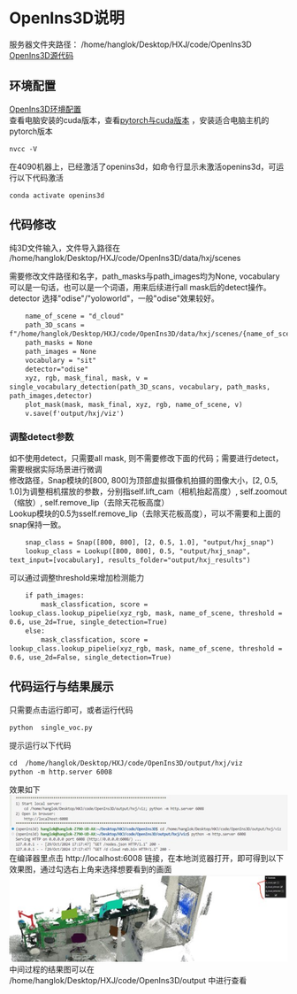 # OpenIns3D说明
服务器文件夹路径： /home/hanglok/Desktop/HXJ/code/OpenIns3D  
[OpenIns3D源代码](https://github.com/Pointcept/OpenIns3D/tree/main?tab=readme-ov-file#reproducing-results)  
## 环境配置
[OpenIns3D环境配置](https://github.com/Pointcept/OpenIns3D/blob/main/installation.md)   
查看电脑安装的cuda版本，查看[pytorch与cuda版本](https://pytorch.org/get-started/previous-versions/) ，安装适合电脑主机的pytorch版本
```
nvcc -V
```  

在4090机器上，已经激活了openins3d，如命令行显示未激活openins3d，可运行以下代码激活  
```
conda activate openins3d
```  
## 代码修改
纯3D文件输入，文件导入路径在 /home/hanglok/Desktop/HXJ/code/OpenIns3D/data/hxj/scenes  

需要修改文件路径和名字，path_masks与path_images均为None, vocabulary 可以是一句话，也可以是一个词语，用来后续进行all mask后的detect操作。detector 选择"odise"/"yoloworld"，一般"odise"效果较好。

```
    name_of_scene = "d_cloud"
    path_3D_scans = f"/home/hanglok/Desktop/HXJ/code/OpenIns3D/data/hxj/scenes/{name_of_scene}.ply"
    path_masks = None
    path_images = None
    vocabulary = "sit"
    detector="odise"
    xyz, rgb, mask_final, mask, v = single_vocabulary_detection(path_3D_scans, vocabulary, path_masks, path_images,detector)
    plot_mask(mask, mask_final, xyz, rgb, name_of_scene, v)
    v.save(f'output/hxj/viz')
```  
### 调整detect参数
如不使用detect，只需要all mask, 则不需要修改下面的代码；需要进行detect，需要根据实际场景进行微调  
修改路径，Snap模块的[800, 800]为顶部虚拟摄像机拍摄的图像大小，[2, 0.5, 1.0]为调整相机摆放的参数，分别指self.lift_cam（相机抬起高度）, self.zoomout（缩放）, self.remove_lip（去除天花板高度）  
Lookup模块的0.5为sself.remove_lip（去除天花板高度），可以不需要和上面的snap保持一致。
```
    snap_class = Snap([800, 800], [2, 0.5, 1.0], "output/hxj_snap")
    lookup_class = Lookup([800, 800], 0.5, "output/hxj_snap", text_input=[vocabulary], results_folder="output/hxj_results")
```  
可以通过调整threshold来增加检测能力
```
    if path_images:
        mask_classfication, score = lookup_class.lookup_pipelie(xyz_rgb, mask, name_of_scene, threshold = 0.6, use_2d=True, single_detection=True)
    else:
        mask_classfication, score = lookup_class.lookup_pipelie(xyz_rgb, mask, name_of_scene, threshold = 0.6, use_2d=False, single_detection=True)
```  
## 代码运行与结果展示
只需要点击运行即可，或者运行代码
```
python	single_voc.py
```  
提示运行以下代码
```
cd  /home/hanglok/Desktop/HXJ/code/OpenIns3D/output/hxj/viz
python -m http.server 6008
```  
效果如下  
<img src="images/1.jpg">  
在编译器里点击 http://localhost:6008 链接，在本地浏览器打开，即可得到以下效果图，通过勾选右上角来选择想要看到的画面  
<img src="images/2.jpg">  
中间过程的结果图可以在 /home/hanglok/Desktop/HXJ/code/OpenIns3D/output 中进行查看